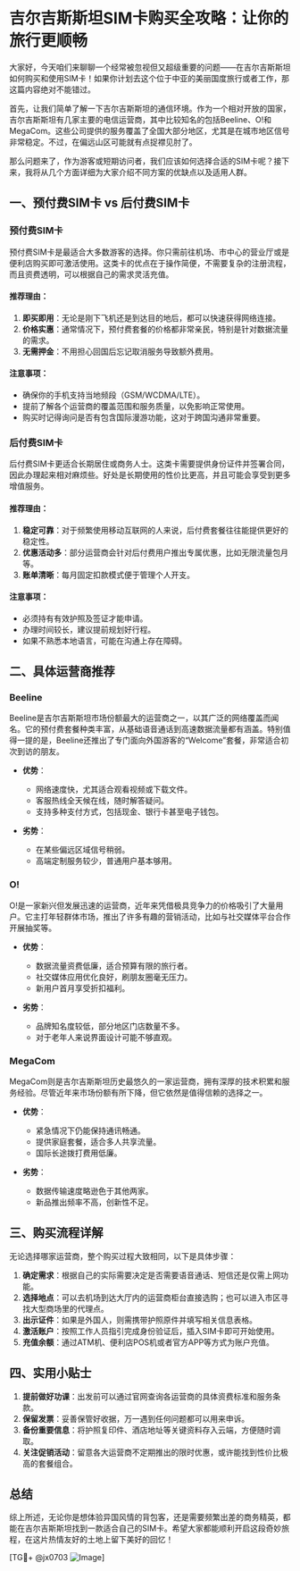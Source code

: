 # 吉尔吉斯斯坦SIM卡购买全攻略：让你的旅行更顺畅

大家好，今天咱们来聊聊一个经常被忽视但又超级重要的问题——在吉尔吉斯斯坦如何购买和使用SIM卡！如果你计划去这个位于中亚的美丽国度旅行或者工作，那这篇内容绝对不能错过。

首先，让我们简单了解一下吉尔吉斯斯坦的通信环境。作为一个相对开放的国家，吉尔吉斯斯坦有几家主要的电信运营商，其中比较知名的包括Beeline、O!和MegaCom。这些公司提供的服务覆盖了全国大部分地区，尤其是在城市地区信号非常稳定。不过，在偏远山区可能就有点捉襟见肘了。

那么问题来了，作为游客或短期访问者，我们应该如何选择合适的SIM卡呢？接下来，我将从几个方面详细为大家介绍不同方案的优缺点以及适用人群。

## 一、预付费SIM卡 vs 后付费SIM卡

### 预付费SIM卡
预付费SIM卡是最适合大多数游客的选择。你只需前往机场、市中心的营业厅或是便利店购买即可激活使用。这类卡的优点在于操作简便，不需要复杂的注册流程，而且资费透明，可以根据自己的需求灵活充值。

#### 推荐理由：
1. **即买即用**：无论是刚下飞机还是到达目的地后，都可以快速获得网络连接。
2. **价格实惠**：通常情况下，预付费套餐的价格都非常亲民，特别是针对数据流量的需求。
3. **无需押金**：不用担心回国后忘记取消服务导致额外费用。

#### 注意事项：
- 确保你的手机支持当地频段（GSM/WCDMA/LTE）。
- 提前了解各个运营商的覆盖范围和服务质量，以免影响正常使用。
- 购买时记得询问是否有包含国际漫游功能，这对于跨国沟通非常重要。

### 后付费SIM卡
后付费SIM卡更适合长期居住或商务人士。这类卡需要提供身份证件并签署合同，因此办理起来相对麻烦些。好处是长期使用的性价比更高，并且可能会享受到更多增值服务。

#### 推荐理由：
1. **稳定可靠**：对于频繁使用移动互联网的人来说，后付费套餐往往能提供更好的稳定性。
2. **优惠活动多**：部分运营商会针对后付费用户推出专属优惠，比如无限流量包月等。
3. **账单清晰**：每月固定扣款模式便于管理个人开支。

#### 注意事项：
- 必须持有有效护照及签证才能申请。
- 办理时间较长，建议提前规划好行程。
- 如果不熟悉本地语言，可能在沟通上存在障碍。

## 二、具体运营商推荐

### Beeline
Beeline是吉尔吉斯斯坦市场份额最大的运营商之一，以其广泛的网络覆盖而闻名。它的预付费套餐种类丰富，从基础语音通话到高速数据流量都有涵盖。特别值得一提的是，Beeline还推出了专门面向外国游客的“Welcome”套餐，非常适合初次到访的朋友。

- **优势**：
  - 网络速度快，尤其适合观看视频或下载文件。
  - 客服热线全天候在线，随时解答疑问。
  - 支持多种支付方式，包括现金、银行卡甚至电子钱包。

- **劣势**：
  - 在某些偏远区域信号稍弱。
  - 高端定制服务较少，普通用户基本够用。

### O!
O!是一家新兴但发展迅速的运营商，近年来凭借极具竞争力的价格吸引了大量用户。它主打年轻群体市场，推出了许多有趣的营销活动，比如与社交媒体平台合作开展抽奖等。

- **优势**：
  - 数据流量资费低廉，适合预算有限的旅行者。
  - 社交媒体应用优化良好，刷朋友圈毫无压力。
  - 新用户首月享受折扣福利。

- **劣势**：
  - 品牌知名度较低，部分地区门店数量不多。
  - 对于老年人来说界面设计可能不够直观。

### MegaCom
MegaCom则是吉尔吉斯斯坦历史最悠久的一家运营商，拥有深厚的技术积累和服务经验。尽管近年来市场份额有所下降，但它依然是值得信赖的选择之一。

- **优势**：
  - 紧急情况下仍能保持通讯畅通。
  - 提供家庭套餐，适合多人共享流量。
  - 国际长途拨打费用低廉。

- **劣势**：
  - 数据传输速度略逊色于其他两家。
  - 新品推出频率不高，创新性不足。

## 三、购买流程详解

无论选择哪家运营商，整个购买过程大致相同，以下是具体步骤：

1. **确定需求**：根据自己的实际需要决定是否需要语音通话、短信还是仅需上网功能。
2. **选择地点**：可以去机场到达大厅内的运营商柜台直接选购；也可以进入市区寻找大型商场里的代理点。
3. **出示证件**：如果是外国人，则需携带护照原件并填写相关信息表格。
4. **激活账户**：按照工作人员指引完成身份验证后，插入SIM卡即可开始使用。
5. **充值余额**：通过ATM机、便利店POS机或者官方APP等方式为账户充值。

## 四、实用小贴士

1. **提前做好功课**：出发前可以通过官网查询各运营商的具体资费标准和服务条款。
2. **保留发票**：妥善保管好收据，万一遇到任何问题都可以用来申诉。
3. **备份重要信息**：将护照复印件、酒店地址等关键资料存入云端，方便随时调取。
4. **关注促销活动**：留意各大运营商不定期推出的限时优惠，或许能找到性价比极高的套餐组合。

## 总结

综上所述，无论你是想体验异国风情的背包客，还是需要频繁出差的商务精英，都能在吉尔吉斯斯坦找到一款适合自己的SIM卡。希望大家都能顺利开启这段奇妙旅程，在这片热情友好的土地上留下美好的回忆！

[TG💪+ @jx0703 ![Image](https://github.com/user-attachments/assets/dbca1d08-cadb-493c-b0ec-ad6f7a83f270)]